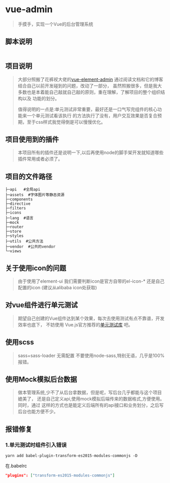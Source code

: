 # vue-admin
> 手摸手，实现一个Vue的后台管理系统
> 

## 脚本说明
```shell

```

## 项目说明
> 大部分照搬了花裤衩大佬的[vue-element-admin](https://github.com/PanJiaChen/vue-element-admin/)
通过阅读文档和它的博客结合自己以前开发碰到的问题，改动了一部分，
> 虽然照搬很多，但是我大多数也是本着能自己敲就自己敲的原则，重在理解，了解项目的整个组织结构以及
> 功能的划分。
> 
> 值得说明的一点是:单元测试非常重要，最好还是一口气写完组件的核心功能来一个单元测试看该执行
> 的方法执行了没有，用户交互效果是否复合预期，至于css样式我觉得倒是可以慢慢优化。
## 项目使用到的插件
> 本项目所有的插件还是说明一下,以后再使用node的脚手架开发就知道哪些
> 插件常用或者必须了。


## 项目的文件路径

```shell
├─api   #全局api
├─assets  #字体图片等静态资源
├─components  
├─directive
├─filters
├─icons
├─lang  #语言
├─mock
├─router
├─store
├─styles
├─utils  #公共方法
├─vendor  #公共的vendor
└─views

```

## 关于使用icon的问题
> 由于使用了element-ui  我们需要判断icon是官方自带的el-icon-*
>还是自己配置的icon  (建议从alibaba icon处获取)

## 对vue组件进行单元测试
>  期望自己创建的Vue组件达到某个效果，每次去使用测试有点不靠谱，开发效率也底下，
> 不妨使用 Vue.js官方推荐的[单元测试库](https://vue-test-utils.vuejs.org/zh)
> 吧。


## 使用scss

> sass+sass-loader  无需配置  不要使用node-sass,特别无语，几乎是100%报错。

## 使用Mock模拟后台数据
> 做本管理系统,少不了从后台拿数据，但是呢，写后台几乎都能与这个项目媲美了，
> 还是自己定义api,使用mock模拟后端传来的数据格式,方便使用。同时，通过
> 这样的方式也是能定义后端所有的api接口和业务划分，之后写后台也能方便不少。


## 报错修复

### 1.单元测试时组件引入错误
```shell
yarn add babel-plugin-transform-es2015-modules-commonjs -D
```
在.babelrc
```json
"plugins": ["transform-es2015-modules-commonjs"]
```
